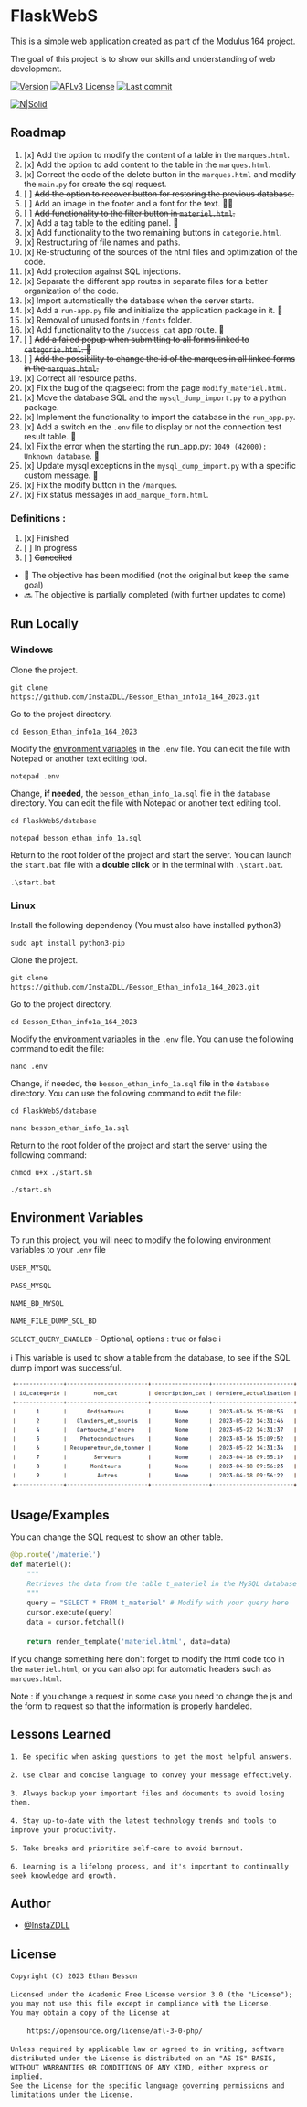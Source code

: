 # FlaskWebS


This is a simple web application created as part of the Modulus 164 project. 

The goal of this project is to show our skills and understanding of web development.


[![Version](https://img.shields.io/github/v/release/InstaZDLL/Besson_Ethan_info1a_164_2023?style=for-the-badge)](https://github.com/InstaZDLL/Besson_Ethan_info1a_164_2023/releases)
[![AFLv3 License](https://img.shields.io/github/license/InstaZDLL/Besson_Ethan_info1a_164_2023?logo=e&style=for-the-badge)](https://opensource.org/license/afl-3-0-php)
[![Last commit](https://img.shields.io/github/last-commit/InstaZDLL/Besson_Ethan_info1a_164_2023?style=for-the-badge)](https://github.com/InstaZDLL/Besson_Ethan_info1a_164_2023/commits/main)


[![N|Solid](https://cldup.com/dTxpPi9lDf.thumb.png)](https://nodesource.com/products/nsolid)


## Roadmap


1. [x] Add the option to modify the content of a table in the `marques.html`.
2. [x] Add the option to add content to the table in the `marques.html`.
3. [x] Correct the code of the delete button in the `marques.html` and modify the `main.py` for create the sql request.
4. [ ] ~~Add the option to recover button for restoring the previous database.~~
5. [ ] Add an image in the footer and a font for the text. 🔄🔜
6. [ ] ~~Add functionality to the filter button in `materiel.html`.~~
7. [x] Add a tag table to the editing panel. 🔄
8. [x] Add functionality to the two remaining buttons in `categorie.html`.
9. [x] Restructuring of file names and paths. 
10. [x] Re-structuring of the sources of the html files and optimization of the code.
11. [x] Add protection against SQL injections.
12. [x] Separate the different app routes in separate files for a better organization of the code.
13. [x] Import automatically the database when the server starts.
14. [x] Add a `run-app.py` file and initialize the application package in it. 🔄
15. [x] Removal of unused fonts in `/fonts` folder.
16. [x] Add functionality to the `/success_cat` app route. 🔄
17. [ ] ~~Add a failed popup when submitting to all forms linked to `categorie.html`. 🔄~~
18. [ ] ~~Add the possibility to change the id of the marques in all linked forms in the `marques.html`.~~
19. [x] Correct all resource paths.
20. [x] Fix the bug of the qtagselect from the page `modify_materiel.html`.
21. [x] Move the database SQL and the `mysql_dump_import.py` to a python package.
22. [x] Implement the functionality to import the database in the `run_app.py`.
23. [x] Add a switch en the `.env` file to display or not the connection test result table. 🔄
24. [x] Fix the error when the starting the run_app.py: `1049 (42000): Unknown database`. 🔄
25. [x] Update mysql exceptions in the `mysql_dump_import.py` with a specific custom message. 🔄
26. [x] Fix the modify button in the `/marques`.
27. [x] Fix status messages in `add_marque_form.html`.


### Definitions :


1. [x] Finished
2. [ ] In progress
3. [ ] ~~Cancelled~~

- 🔄 The objective has been modified (not the original but keep the same goal)
- 🔜 The objective is partially completed (with further updates to come)

## Run Locally

### Windows

Clone the project.

```git
git clone https://github.com/InstaZDLL/Besson_Ethan_info1a_164_2023.git
```

Go to the project directory.

```shell
cd Besson_Ethan_info1a_164_2023
```

Modify the [environment variables](https://github.com/InstaZDLL/Besson_Ethan_info1a_164_2023#environment-variables) in the `.env` file. You can edit the file with Notepad or another text editing tool.

```shell
notepad .env
```

Change, **if needed**, the `besson_ethan_info_1a.sql` file in the `database` directory. You can edit the file with Notepad or another text editing tool.

```shell
cd FlaskWebS/database
```
```shell
notepad besson_ethan_info_1a.sql
```

Return to the root folder of the project and start the server. You can launch the `start.bat` file with a **double click** or in the terminal with `.\start.bat`.

```shell
.\start.bat
```

### Linux

Install the following dependency (You must also have installed python3)

```shell
sudo apt install python3-pip
```

Clone the project.

```git
git clone https://github.com/InstaZDLL/Besson_Ethan_info1a_164_2023.git
```

Go to the project directory.

```shell
cd Besson_Ethan_info1a_164_2023
```

Modify the [environment variables](https://github.com/InstaZDLL/Besson_Ethan_info1a_164_2023#environment-variables) in the `.env` file. You can use the following command to edit the file:

```shell
nano .env
```

Change, if needed, the `besson_ethan_info_1a.sql` file in the `database` directory. You can use the following command to edit the file:

```shell
cd FlaskWebS/database
```
```shell
nano besson_ethan_info_1a.sql
```

Return to the root folder of the project and start the server using the following command:

```shell
chmod u+x ./start.sh
```
```shell
./start.sh
```


## Environment Variables


To run this project, you will need to modify the following environment variables to your `.env` file

`USER_MYSQL` 

`PASS_MYSQL`

`NAME_BD_MYSQL`

`NAME_FILE_DUMP_SQL_BD`

`SELECT_QUERY_ENABLED` - Optional, options : true or false ℹ️

ℹ️ This variable is used to show a table from the database, to see if the SQL dump import was successful.


![Screenshot](https://raw.githubusercontent.com/InstaZDLL/Besson_Ethan_info1a_164_2023/main/.github/Screenshot.png)


## Usage/Examples


You can change the SQL request to show an other table.

```python
@bp.route('/materiel')
def materiel():
    """
    Retrieves the data from the table t_materiel in the MySQL database and displays it on the page "materiel.html".
    """
    query = "SELECT * FROM t_materiel" # Modify with your query here
    cursor.execute(query)
    data = cursor.fetchall()

    return render_template('materiel.html', data=data)
```

If you change something here don't forget to modify the html code too in the `materiel.html`, or you can also opt for automatic headers such as `marques.html`.

Note : if you change a request in some case you need to change the js and the form to request so that the information is properly handeled.


## Lessons Learned


```text
1. Be specific when asking questions to get the most helpful answers.

2. Use clear and concise language to convey your message effectively.

3. Always backup your important files and documents to avoid losing them.

4. Stay up-to-date with the latest technology trends and tools to improve your productivity.

5. Take breaks and prioritize self-care to avoid burnout.

6. Learning is a lifelong process, and it's important to continually seek knowledge and growth.
````


## Author


- [@InstaZDLL](https://github.com/InstaZDLL)


## License


```text
Copyright (C) 2023 Ethan Besson

Licensed under the Academic Free License version 3.0 (the "License");
you may not use this file except in compliance with the License.
You may obtain a copy of the License at

    https://opensource.org/license/afl-3-0-php/

Unless required by applicable law or agreed to in writing, software
distributed under the License is distributed on an "AS IS" BASIS,
WITHOUT WARRANTIES OR CONDITIONS OF ANY KIND, either express or implied.
See the License for the specific language governing permissions and
limitations under the License.
```
[//]: # (These are reference links used in the body of this note and get stripped out when the markdown processor does its job. There is no need to format nicely because it shouldn't be seen. Thanks SO - http://stackoverflow.com/questions/4823468/store-comments-in-markdown-syntax)

   [dill]: <https://github.com/joemccann/dillinger>
   [git-repo-url]: <https://github.com/joemccann/dillinger.git>
   [john gruber]: <http://daringfireball.net>
   [df1]: <http://daringfireball.net/projects/markdown/>
   [markdown-it]: <https://github.com/markdown-it/markdown-it>
   [Ace Editor]: <http://ace.ajax.org>
   [node.js]: <http://nodejs.org>
   [Twitter Bootstrap]: <http://twitter.github.com/bootstrap/>
   [jQuery]: <http://jquery.com>
   [@tjholowaychuk]: <http://twitter.com/tjholowaychuk>
   [express]: <http://expressjs.com>
   [AngularJS]: <http://angularjs.org>
   [Gulp]: <http://gulpjs.com>

   [PlDb]: <https://github.com/joemccann/dillinger/tree/master/plugins/dropbox/README.md>
   [PlGh]: <https://github.com/joemccann/dillinger/tree/master/plugins/github/README.md>
   [PlGd]: <https://github.com/joemccann/dillinger/tree/master/plugins/googledrive/README.md>
   [PlOd]: <https://github.com/joemccann/dillinger/tree/master/plugins/onedrive/README.md>
   [PlMe]: <https://github.com/joemccann/dillinger/tree/master/plugins/medium/README.md>
   [PlGa]: <https://github.com/RahulHP/dillinger/blob/master/plugins/googleanalytics/README.md>
